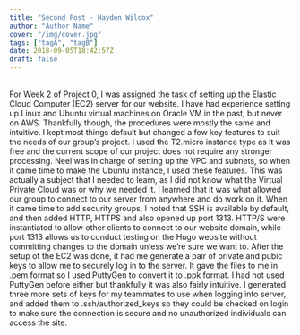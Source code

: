 ```yaml
---
title: "Second Post - Hayden Wilcox"
author: "Author Name"
cover: "/img/cover.jpg"
tags: ["tagA", "tagB"]
date: 2018-09-05T18:42:57Z
draft: false
---
```

<br>
For Week 2 of Project 0, I was assigned the task of setting up the Elastic Cloud Computer (EC2) server for our website. I have had experience setting up Linux and Ubuntu virtual machines on Oracle VM in the past, but never on AWS. Thankfully though, the procedures were mostly the same and intuitive. I kept most things default but changed a few key features to suit the needs of our group’s project. I used the T2.micro instance type as it was free and the current scope of our project does not require any stronger processing. Neel was in charge of setting up the VPC and subnets, so when it came time to make the Ubuntu instance, I used these features. This was actually a subject that I needed to learn, as I did not know what the Virtual Private Cloud was or why we needed it. I learned that it was what allowed our group to connect to our server from anywhere and do work on it. When it came time to add security groups, I noted that SSH is available by default, and then added HTTP, HTTPS and also opened up port 1313. HTTP/S were instantiated to allow other clients to connect to our website domain, while port 1313 allows us to conduct testing on the Hugo website without committing changes to the domain unless we’re sure we want to. After the setup of the EC2 was done, it had me generate a pair of private and pubic keys to allow me to securely log in to the server. It gave the files to me in .pem format so I used PuttyGen to convert it to .ppk format. I had not used PuttyGen before either but thankfully it was also fairly intuitive. I generated three more sets of keys for my teammates to use when logging into server, and added them to .ssh/authorized_keys so they could be checked on login to make sure the connection is secure and no unauthorized individuals can access the site.

